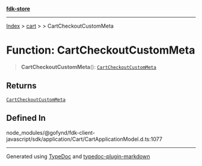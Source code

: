 [**fdk-store**](../../../README.md)
***

[Index](../../../API.md) > [cart](../../README.md) > [<internal>](../README.md) > CartCheckoutCustomMeta

# Function: CartCheckoutCustomMeta

> **CartCheckoutCustomMeta**(): [`CartCheckoutCustomMeta`](../type-aliases/type-alias.CartCheckoutCustomMeta.md)

## Returns

[`CartCheckoutCustomMeta`](../type-aliases/type-alias.CartCheckoutCustomMeta.md)

## Defined In

node\_modules/@gofynd/fdk-client-javascript/sdk/application/Cart/CartApplicationModel.d.ts:1077

***
Generated using [TypeDoc](https://typedoc.org/) and [typedoc-plugin-markdown](https://www.npmjs.com/package/typedoc-plugin-markdown)
